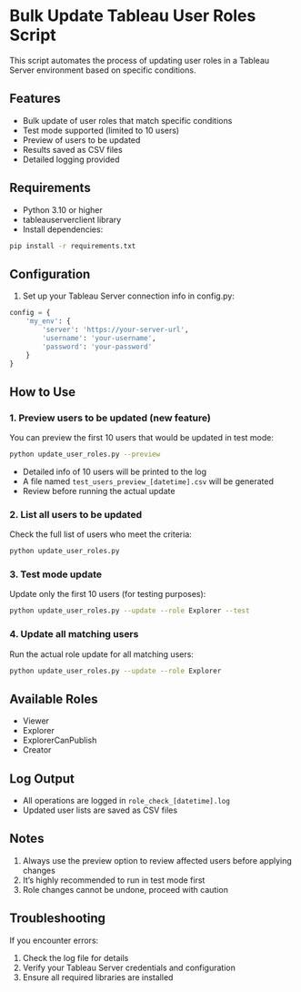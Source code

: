# Bulk Update Tableau User Roles Script

This script automates the process of updating user roles in a Tableau Server environment based on specific conditions.

## Features

- Bulk update of user roles that match specific conditions
- Test mode supported (limited to 10 users)
- Preview of users to be updated
- Results saved as CSV files
- Detailed logging provided

## Requirements

- Python 3.10 or higher
- tableauserverclient library
- Install dependencies:
```bash
pip install -r requirements.txt
```

## Configuration

1. Set up your Tableau Server connection info in config.py:
```python
config = {
    'my_env': {
        'server': 'https://your-server-url',
        'username': 'your-username',
        'password': 'your-password'
    }
}
```

## How to Use

### 1. Preview users to be updated (new feature)

You can preview the first 10 users that would be updated in test mode:
```bash
python update_user_roles.py --preview
```
- Detailed info of 10 users will be printed to the log
- A file named `test_users_preview_[datetime].csv` will be generated
- Review before running the actual update

### 2. List all users to be updated

Check the full list of users who meet the criteria:
```bash
python update_user_roles.py
```

### 3. Test mode update

Update only the first 10 users (for testing purposes):
```bash
python update_user_roles.py --update --role Explorer --test
```

### 4. Update all matching users

Run the actual role update for all matching users:
```bash
python update_user_roles.py --update --role Explorer
```

## Available Roles

- Viewer
- Explorer
- ExplorerCanPublish
- Creator

## Log Output

- All operations are logged in `role_check_[datetime].log`
- Updated user lists are saved as CSV files

## Notes

1. Always use the preview option to review affected users before applying changes
2. It’s highly recommended to run in test mode first
3. Role changes cannot be undone, proceed with caution

## Troubleshooting

If you encounter errors:
1. Check the log file for details
2. Verify your Tableau Server credentials and configuration
3. Ensure all required libraries are installed